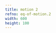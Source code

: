 ```yaml
---
title: motion 2
refno: eq-of-motion.2
width: 600
height: 100
---
```


<script>
var x=0, x0=0, v0=0, a=.05, t=0;
function setup() {
  createCanvas(600,100);
}

function draw() {
  background(100);
  fill(120);
  rect(width/2,0,width/2,height);
  t+=1;
  //let's change the acceleration based on position
  if (x>width/2) {a=0;}
  //equation of motion
  x = x0 + v0*t + 0.5* a * Math.pow(t,2);
  fill(250);
  ellipse(x,height/2,10,10)

}
</script>
